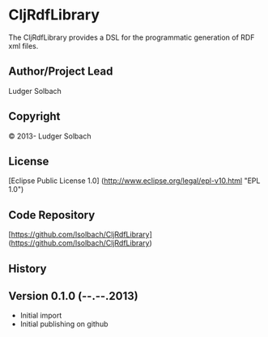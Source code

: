 CljRdfLibrary
=============
The CljRdfLibrary provides a DSL for the programmatic generation of RDF xml files.

Author/Project Lead
-------------------
Ludger Solbach

Copyright
---------
© 2013- Ludger Solbach

License
-------
[Eclipse Public License 1.0] (http://www.eclipse.org/legal/epl-v10.html "EPL 1.0")

Code Repository
---------------
[https://github.com/lsolbach/CljRdfLibrary] (https://github.com/lsolbach/CljRdfLibrary)

History
-------

Version 0.1.0 (--.--.2013)
--------------------------
* Initial import
* Initial publishing on github
